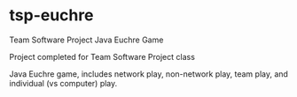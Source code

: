# tsp-euchre
Team Software Project Java Euchre Game

Project completed for Team Software Project class

Java Euchre game, includes network play, non-network play, team play, and individual (vs computer) play.
